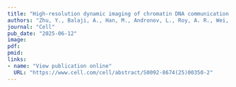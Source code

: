 ```yaml
---
title: "High-resolution dynamic imaging of chromatin DNA communication using Oligo-LiveFISH"
authors: "Zhu, Y., Balaji, A., Han, M., Andronov, L., Roy, A. R., Wei, Z., Chen, C., Miles, L., Cai, S., Gu, Z., Tse, A., Yu, B. C., Uenaka, T., Lin, X., Spakowitz, A. J., Moerner, W. E., Qi, L. S."
journal: "Cell"
pub_date: "2025-06-12"
image:
pdf:
pmid:
links:
- name: "View publication online"
  URL: "https://www.cell.com/cell/abstract/S0092-8674(25)00350-2"
---
```


